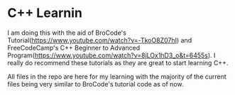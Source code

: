 # C++ Learnin

I am doing this with the aid of BroCode's Tutorial(https://www.youtube.com/watch?v=-TkoO8Z07hI) and FreeCodeCamp's C++ Beginner to Advanced Program(https://www.youtube.com/watch?v=8jLOx1hD3_o&t=6455s). I really do recommend these tutorials as they are great to start learning C++.

All files in the repo are here for my learning with the majority of the current files being very similar to BroCode's tutorial code as of now.
